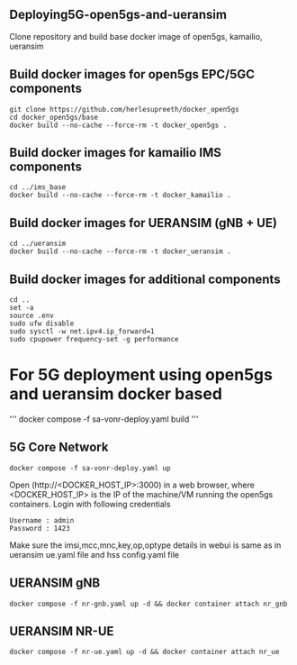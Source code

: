 ## Deploying5G-open5gs-and-ueransim
Clone repository and build base docker image of open5gs, kamailio, ueransim
## Build docker images for open5gs EPC/5GC components
```
git clone https://github.com/herlesupreeth/docker_open5gs
cd docker_open5gs/base
docker build --no-cache --force-rm -t docker_open5gs .
```
## Build docker images for kamailio IMS components
```
cd ../ims_base
docker build --no-cache --force-rm -t docker_kamailio .
```
## Build docker images for UERANSIM (gNB + UE)
```
cd ../ueransim
docker build --no-cache --force-rm -t docker_ueransim .
```
## Build docker images for additional components
```
cd ..
set -a
source .env
sudo ufw disable
sudo sysctl -w net.ipv4.ip_forward=1
sudo cpupower frequency-set -g performance
```

# For 5G deployment using open5gs and ueransim docker based
'''
docker compose -f sa-vonr-deploy.yaml build
'''
## 5G Core Network
```
docker compose -f sa-vonr-deploy.yaml up
```
Open (http://<DOCKER_HOST_IP>:3000) in a web browser, where <DOCKER_HOST_IP> is the IP of the machine/VM running the open5gs containers. Login with following credentials
```
Username : admin
Password : 1423
```
Make sure the imsi,mcc,mnc,key,op,optype details in webui is same as in ueransim ue.yaml file and hss config.yaml file
## UERANSIM gNB 
```
docker compose -f nr-gnb.yaml up -d && docker container attach nr_gnb
```
## UERANSIM NR-UE 
```
docker compose -f nr-ue.yaml up -d && docker container attach nr_ue
```
